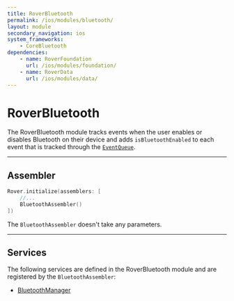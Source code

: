 ```yaml
---
title: RoverBluetooth
permalink: /ios/modules/bluetooth/
layout: module
secondary_navigation: ios
system_frameworks:
    - CoreBluetooth
dependencies:
    - name: RoverFoundation
      url: /ios/modules/foundation/
    - name: RoverData
      url: /ios/modules/data/
---
```


# RoverBluetooth

The RoverBluetooth module tracks events when the user enables or disables Bluetooth on their device and adds `isBluetoothEnabled` to each event that is tracked through the <a href="{{ site.baseurl }}{% link ios/services/event-queue.md %}">`EventQueue`</a>.

---

## Assembler

```swift
Rover.initialize(assemblers: [
    //...
    BluetoothAssembler()
])
```

The `BluetoothAssembler` doesn't take any parameters.

---

## Services

The following services are defined in the RoverBluetooth module and are registered by the `BluetoothAssembler`:

* <a href="{{ site.baseurl }}{% link ios/services/bluetooth-manager.md %}">BluetoothManager</a>
